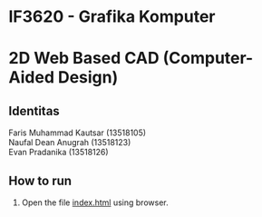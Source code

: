# IF3620 - Grafika Komputer
# 2D Web Based CAD (Computer-Aided Design)

## Identitas
Faris Muhammad Kautsar (13518105)\
Naufal Dean Anugrah (13518123)\
Evan Pradanika (13518126)

## How to run
1. Open the file [index.html](index.html) using browser.

